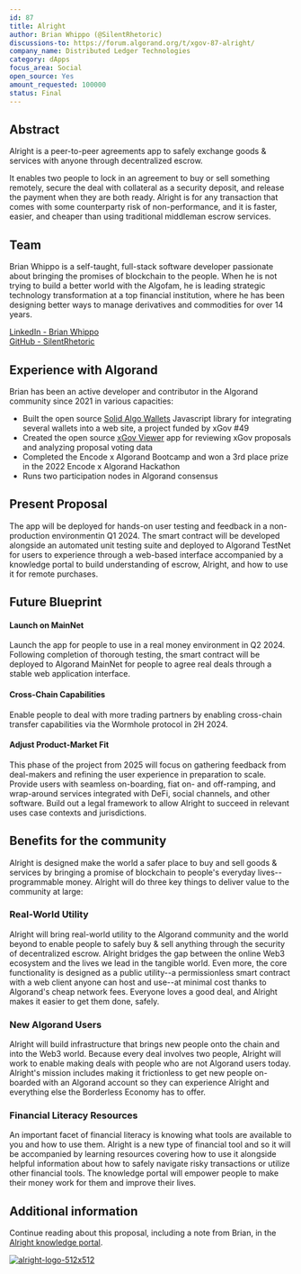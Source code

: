 ```yaml
---
id: 87
title: Alright
author: Brian Whippo (@SilentRhetoric)
discussions-to: https://forum.algorand.org/t/xgov-87-alright/
company_name: Distributed Ledger Technologies
category: dApps
focus_area: Social
open_source: Yes
amount_requested: 100000
status: Final
---
```


## Abstract
Alright is a peer-to-peer agreements app to safely exchange goods & services with anyone through decentralized escrow.

It enables two people to lock in an agreement to buy or sell something remotely, secure the deal with collateral as a security deposit, and release the payment when they are both ready. Alright is for any transaction that comes with some counterparty risk of non-performance, and it is faster, easier, and cheaper than using traditional middleman escrow services.

## Team
Brian Whippo is a self-taught, full-stack software developer passionate about bringing the promises of blockchain to the people.  When he is not trying to build a better world with the Algofam, he is leading strategic technology transformation at a top financial institution, where he has been designing better ways to manage derivatives and commodities for over 14 years.  

<a href="https://www.linkedin.com/in/brianwhippo/">LinkedIn - Brian Whippo</a>  
<a href="https://github.com/SilentRhetoric">GitHub - SilentRhetoric</a>  

## Experience with Algorand
Brian has been an active developer and contributor in the Algorand community since 2021 in various capacities:

- Built the open source <a href="https://solid-algo-wallets-example.netlify.app">Solid Algo Wallets</a> Javascript library for integrating several wallets into a web site, a project funded by xGov #49
- Created the open source <a href="https://xgov-viewer.netlify.app">xGov Viewer</a> app for reviewing xGov proposals and analyzing proposal voting data
- Completed the Encode x Algorand Bootcamp and won a 3rd place prize in the 2022 Encode x Algorand Hackathon
- Runs two participation nodes in Algorand consensus

## Present Proposal
The app will be deployed for hands-on user testing and feedback in a non-production environmentin Q1 2024.  The smart contract will be developed alongside an automated unit testing suite and deployed to Algorand TestNet for users to experience through a web-based interface accompanied by a knowledge portal to build understanding of escrow, Alright, and how to use it for remote purchases.  

## Future Blueprint
#### Launch on MainNet 
Launch the app for people to use in a real money environment in Q2 2024.  Following completion of thorough testing, the smart contract will be deployed to Algorand MainNet for people to agree real deals through a stable web application interface.

#### Cross-Chain Capabilities
Enable people to deal with more trading partners by enabling cross-chain transfer capabilities via the Wormhole protocol in 2H 2024.

#### Adjust Product-Market Fit 
This phase of the project from 2025 will focus on gathering feedback from deal-makers and refining the user experience in preparation to scale.  Provide users with seamless on-boarding, fiat on- and off-ramping, and wrap-around services integrated with DeFi, social channels, and other software.  Build out a legal framework to allow Alright to succeed in relevant uses case contexts and jurisdictions.  

## Benefits for the community

Alright is designed make the world a safer place to buy and sell goods & services by bringing a promise of blockchain to people's everyday lives--programmable money.  Alright will do three key things to deliver value to the community at large:

### Real-World Utility

Alright will bring real-world utility to the Algorand community and the world beyond to enable people to safely buy & sell anything through the security of decentralized escrow.  Alright bridges the gap between the online Web3 ecosystem and the lives we lead in the tangible world.  Even more, the core functionality is designed as a public utility--a permissionless smart contract with a web client anyone can host and use--at minimal cost thanks to Algorand's cheap network fees.  Everyone loves a good deal, and Alright makes it easier to get them done, safely.

### New Algorand Users

Alright will build infrastructure that brings new people onto the chain and into the Web3 world.  Because every deal involves two people, Alright will work to enable making deals with people who are not Algorand users today.  Alright's mission includes making it frictionless to get new people on-boarded with an Algorand account so they can experience Alright and everything else the Borderless Economy has to offer.

### Financial Literacy Resources

An important facet of financial literacy is knowing what tools are available to you and how to use them.  Alright is a new type of financial tool and so it will be accompanied by learning resources covering how to use it alongside helpful information about how to safely navigate risky transactions or utilize other financial tools.  The knowledge portal will empower people to make their money work for them and improve their lives.

## Additional information

Continue reading about this proposal, including a note from Brian, in the <a href="https://alright.gitbook.io/alright/">Alright knowledge portal</a>.

<a href="https://alright.app"><img src="https://i.ibb.co/Q9mdrR1/alright-logo-512x512.png" alt="alright-logo-512x512"></a>
